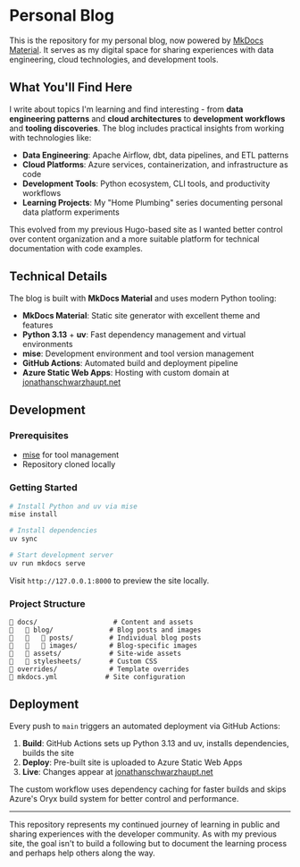 # Personal Blog

This is the repository for my personal blog, now powered by [MkDocs Material](https://squidfunk.github.io/mkdocs-material/). It serves as my digital space for sharing experiences with data engineering, cloud technologies, and development tools.

## What You'll Find Here

I write about topics I'm learning and find interesting - from **data engineering patterns** and **cloud architectures** to **development workflows** and **tooling discoveries**. The blog includes practical insights from working with technologies like:

- **Data Engineering**: Apache Airflow, dbt, data pipelines, and ETL patterns
- **Cloud Platforms**: Azure services, containerization, and infrastructure as code
- **Development Tools**: Python ecosystem, CLI tools, and productivity workflows
- **Learning Projects**: My "Home Plumbing" series documenting personal data platform experiments

This evolved from my previous Hugo-based site as I wanted better control over content organization and a more suitable platform for technical documentation with code examples.

## Technical Details

The blog is built with **MkDocs Material** and uses modern Python tooling:

- **MkDocs Material**: Static site generator with excellent theme and features
- **Python 3.13** + **uv**: Fast dependency management and virtual environments
- **mise**: Development environment and tool version management
- **GitHub Actions**: Automated build and deployment pipeline
- **Azure Static Web Apps**: Hosting with custom domain at [jonathanschwarzhaupt.net](https://jonathanschwarzhaupt.net)

## Development

### Prerequisites

- [mise](https://mise.jdx.dev/) for tool management
- Repository cloned locally

### Getting Started

```bash
# Install Python and uv via mise
mise install

# Install dependencies
uv sync

# Start development server
uv run mkdocs serve
```

Visit `http://127.0.0.1:8000` to preview the site locally.

### Project Structure

```
   docs/                   # Content and assets
      blog/              # Blog posts and images
         posts/         # Individual blog posts
         images/        # Blog-specific images
      assets/            # Site-wide assets
      stylesheets/       # Custom CSS
   overrides/             # Template overrides
   mkdocs.yml            # Site configuration
```

## Deployment

Every push to `main` triggers an automated deployment via GitHub Actions:

1. **Build**: GitHub Actions sets up Python 3.13 and uv, installs dependencies, builds the site
2. **Deploy**: Pre-built site is uploaded to Azure Static Web Apps
3. **Live**: Changes appear at [jonathanschwarzhaupt.net](https://jonathanschwarzhaupt.net)

The custom workflow uses dependency caching for faster builds and skips Azure's Oryx build system for better control and performance.

---

This repository represents my continued journey of learning in public and sharing experiences with the developer community. As with my previous site, the goal isn't to build a following but to document the learning process and perhaps help others along the way.
